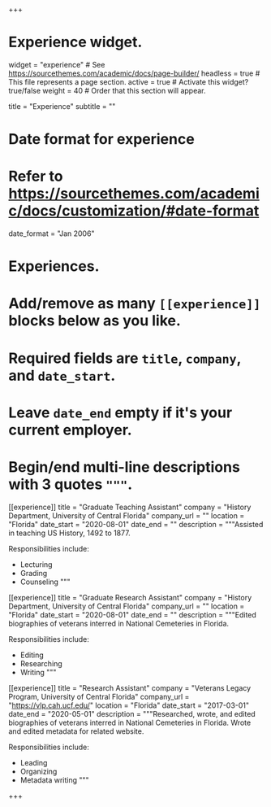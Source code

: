 +++
# Experience widget.
widget = "experience"  # See https://sourcethemes.com/academic/docs/page-builder/
headless = true  # This file represents a page section.
active = true  # Activate this widget? true/false
weight = 40  # Order that this section will appear.

title = "Experience"
subtitle = ""

# Date format for experience
#   Refer to https://sourcethemes.com/academic/docs/customization/#date-format
date_format = "Jan 2006"

# Experiences.
#   Add/remove as many `[[experience]]` blocks below as you like.
#   Required fields are `title`, `company`, and `date_start`.
#   Leave `date_end` empty if it's your current employer.
#   Begin/end multi-line descriptions with 3 quotes `"""`.
[[experience]]
  title = "Graduate Teaching Assistant"
  company = "History Department, University of Central Florida"
  company_url = ""
  location = "Florida"
  date_start = "2020-08-01"
  date_end = ""
  description = """Assisted in teaching US History, 1492 to 1877.
  
  Responsibilities include:
  
  * Lecturing 
  * Grading
  * Counseling 
  """

[[experience]]
  title = "Graduate Research Assistant"
  company = "History Department, University of Central Florida"
  company_url = ""
  location = "Florida"
  date_start = "2020-08-01"
  date_end = ""
  description = """Edited biographies of veterans interred in National Cemeteries in Florida.
  
  Responsibilities include:
  
  * Editing 
  * Researching
  * Writing 
  """

[[experience]]
  title = "Research Assistant"
  company = "Veterans Legacy Program, University of Central Florida"
  company_url = "https://vlp.cah.ucf.edu/"
  location = "Florida"
  date_start = "2017-03-01"
  date_end = "2020-05-01"
  description = """Researched, wrote, and edited biographies of veterans interred in National Cemeteries in Florida.  Wrote and edited metadata for related website.
  
  Responsibilities include:
  
  * Leading 
  * Organizing
  * Metadata writing 
  """

+++
